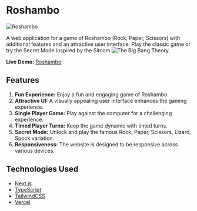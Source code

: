 # Roshambo
![Roshambo](https://pratikgoswami.vercel.app/_next/image?url=%2Fscreenshot-roshambo-desktop.png&w=3840&q=75)

A web application for a game of Roshambo (Rock, Paper, Scissors) with additional features and an attractive user interface. Play the classic game or try the Secret Mode inspired by the Sitcom ![The Big Bang Theory](https://www.google.com/url?sa=t&rct=j&q=&esrc=s&source=web&cd=&cad=rja&uact=8&ved=2ahUKEwiB646F746EAxXTIkQIHV-_BIQQFnoECBgQAQ&url=https%3A%2F%2Fbigbangtheory.fandom.com%2Fwiki%2FRock%2C_Paper%2C_Scissors%2C_Lizard%2C_Spock&usg=AOvVaw0hSZQxzaG5EL3ZC7jEVU6N&opi=89978449).

**Live Demo:** [Roshambo](https://roshambo-prtkg.vercel.app/)

## Features

1. **Fun Experience:** Enjoy a fun and engaging game of Roshambo.
2. **Attractive UI:** A visually appealing user interface enhances the gaming experience.
3. **Single Player Game:** Play against the computer for a challenging experience.
4. **Timed Player Turns:** Keep the game dynamic with timed turns.
5. **Secret Mode:** Unlock and play the famous Rock, Paper, Scissors, Lizard, Spock variation.
6. **Responsiveness:** The website is designed to be responsive across various devices.

## Technologies Used

- [Next.js](https://nextjs.org/)
- [TypeScript](https://www.typescriptlang.org/)
- [TailwindCSS](https://tailwindcss.com/)
- [Vercel](https://vercel.com/)
